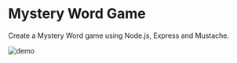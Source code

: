 Mystery Word Game
===
Create a Mystery Word game using Node.js, Express and Mustache.

![demo](mysteryword.gif)
